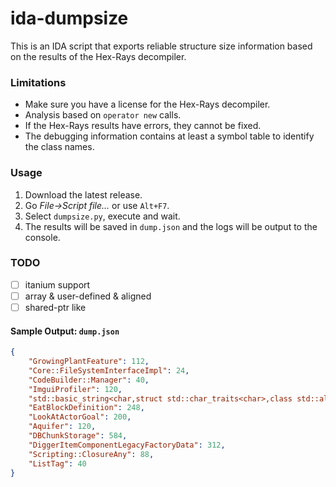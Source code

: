 # ida-dumpsize
This is an IDA script that exports reliable structure size information based on the results of the Hex-Rays decompiler.

### Limitations
 - Make sure you have a license for the Hex-Rays decompiler.
 - Analysis based on `operator new` calls.
 - If the Hex-Rays results have errors, they cannot be fixed.
 - The debugging information contains at least a symbol table to identify the class names.

### Usage
1. Download the latest release.
2. Go *File->Script file...* or use `Alt+F7`.
3. Select `dumpsize.py`, execute and wait.
4. The results will be saved in `dump.json` and the logs will be output to the console.

### TODO
- [ ] itanium support
- [ ] array & user-defined & aligned
- [ ] shared-ptr like

#### Sample Output: `dump.json`
```json
{
    "GrowingPlantFeature": 112,
    "Core::FileSystemInterfaceImpl": 24,
    "CodeBuilder::Manager": 40,
    "ImguiProfiler": 120,
    "std::basic_string<char,struct std::char_traits<char>,class std::allocator<char>>": 32,
    "EatBlockDefinition": 248,
    "LookAtActorGoal": 200,
    "Aquifer": 120,
    "DBChunkStorage": 584,
    "DiggerItemComponentLegacyFactoryData": 312,
    "Scripting::ClosureAny": 88,
    "ListTag": 40
}
```
